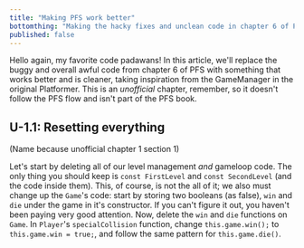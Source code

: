 ```yaml
---
title: "Making PFS work better"
bottomthing: "Making the hacky fixes and unclean code in chapter 6 of Platformer from Scratch less awful"
published: false
---
```


Hello again, my favorite code padawans! In this article, we'll replace the buggy and overall awful code from chapter 6 of PFS with something that works better and is cleaner, taking inspiration from the GameManager in the original Platformer. This is an *unofficial* chapter, remember, so it doesn't follow the PFS flow and isn't part of the PFS book.

## U-1.1: Resetting everything

(Name because unofficial chapter 1 section 1)

Let's start by deleting all of our level management *and* gameloop code. The only thing you should keep is `const FirstLevel` and `const SecondLevel` (and the code inside them). This, of course, is not the all of it; we also must change up the `Game`'s code: start by storing two booleans (as false), `win` and `die` under the game in it's constructor. If you can't figure it out, you haven't been paying very good attention. Now, delete the `win` and `die` functions on `Game`. In `Player`'s `specialCollision` function, change `this.game.win();` to `this.game.win = true;`, and follow the same pattern for `this.game.die()`.